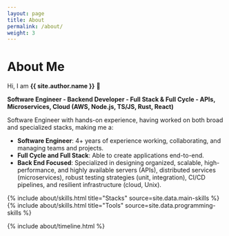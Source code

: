 ```yaml
---
layout: page
title: About
permalink: /about/
weight: 3
---
```


# About Me

Hi, I am **{{ site.author.name }}** :wave:

**Software Engineer - Backend Developer - Full Stack & Full Cycle - APIs, Microservices, Cloud (AWS, Node.js, TS/JS, Rust, React)**

Software Engineer with hands-on experience, having worked on both broad and specialized stacks, making me a:

- **Software Engineer**: 4+ years of experience working, collaborating, and managing teams and projects.
- **Full Cycle and Full Stack**: Able to create applications end-to-end.
- **Back End Focused**: Specialized in designing organized, scalable, high-performance, and highly available servers (APIs), distributed services (microservices), robust testing strategies (unit, integration), CI/CD pipelines, and resilient infrastructure (cloud, Unix).

{% include about/skills.html title="Stacks" source=site.data.main-skills %} {% include about/skills.html title="Tools" source=site.data.programming-skills %}

<!-- {% include about/skills.html title="DevOps Skills" source=site.data.devops-skills %} {% include about/skills.html title="Other Skills" source=site.data.other-skills %} -->

{% include about/timeline.html %}
